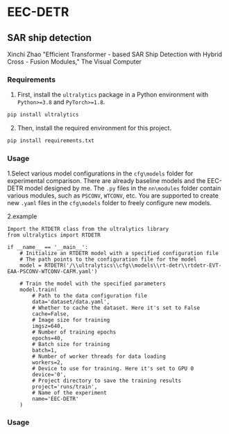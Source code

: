 # EEC-DETR
## SAR ship detection

Xinchi Zhao "Efficient Transformer - based SAR Ship Detection with Hybrid Cross - Fusion Modules," The Visual Computer

### Requirements
1. First, install the `ultralytics` package in a Python environment with `Python>=3.8` and `PyTorch>=1.8`.
```bash
pip install ultralytics
```
2. Then, install the required environment for this project.
```bash
pip install requirements.txt
```
### Usage
1.Select various model configurations in the `cfg\models` folder for experimental comparison. There are already baseline models and the EEC-DETR model designed by me. The `.py` files in the `nn\modules` folder contain various modules, such as `PSCONV`, `WTCONV`, etc. You are supported to create new `.yaml` files in the `cfg\models` folder to freely configure new models. 

2.example
```
Import the RTDETR class from the ultralytics library
from ultralytics import RTDETR

if __name__ == '__main__':
    # Initialize an RTDETR model with a specified configuration file
    # The path points to the configuration file for the model
    model = RTDETR('/\\ultralytics\\cfg\\models\\rt-detr\\rtdetr-EVT-EAA-PSCONV-WTCONV-CAFM.yaml')

    # Train the model with the specified parameters
    model.train(
        # Path to the data configuration file
        data='dataset/data.yaml',
        # Whether to cache the dataset. Here it's set to False
        cache=False,
        # Image size for training
        imgsz=640,
        # Number of training epochs
        epochs=40,
        # Batch size for training
        batch=1,
        # Number of worker threads for data loading
        workers=2,
        # Device to use for training. Here it's set to GPU 0
        device='0',
        # Project directory to save the training results
        project='runs/train',
        # Name of the experiment
        name='EEC-DETR'
    )

```
### Usage



